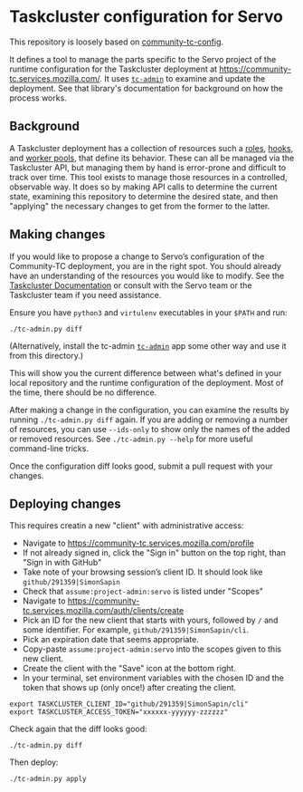 # Taskcluster configuration for Servo

This repository is loosely based on
[community-tc-config](https://github.com/mozilla/community-tc-config).

It defines a tool to manage the parts specific to the Servo project of the runtime configuration
for the Taskcluster deployment at https://community-tc.services.mozilla.com/.
It uses [`tc-admin`](https://github.com/taskcluster/tc-admin) to examine and update the deployment.
See that library's documentation for background on how the process works.


## Background

A Taskcluster deployment has a collection of resources such a
[roles](https://community-tc.services.mozilla.com/docs/manual/design/apis/hawk/roles),
[hooks](https://community-tc.services.mozilla.com/docs/reference/core/hooks), and
[worker pools](https://community-tc.services.mozilla.com/docs/reference/core/worker-manager),
that define its behavior.
These can all be managed via the Taskcluster API,
but managing them by hand is error-prone and difficult to track over time.
This tool exists to manage those resources in a controlled, observable way.
It does so by making API calls to determine the current state,
examining this repository to determine the desired state,
and then "applying" the necessary changes to get from the former to the latter.


## Making changes

If you would like to propose a change to Servo’s configuration of the Community-TC deployment,
you are in the right spot.
You should already have an understanding of the resources you would like to modify.
See the [Taskcluster Documentation](https://community-tc.services.mozilla.com/docs)
or consult with the Servo team or the Taskcluster team if you need assistance.

Ensure you have `python3` and `virtulenv` executables in your `$PATH` and run:

```
./tc-admin.py diff
```

(Alternatively,
install the tc-admin [`tc-admin`](https://github.com/taskcluster/tc-admin) app some other way
and use it from this directory.)

This will show you the current difference between what's defined in your local repository
and the runtime configuration of the deployment.
Most of the time, there should be no difference.

After making a change in the configuration,
you can examine the results by running `./tc-admin.py diff` again.
If you are adding or removing a number of resources,
you can use `--ids-only` to show only the names of the added or removed resources.
See `./tc-admin.py --help` for more useful command-line tricks.

Once the configuration diff looks good, submit a pull request with your changes.


## Deploying changes

This requires creatin a new "client" with administrative access:

* Navigate to https://community-tc.services.mozilla.com/profile
* If not already signed in, click the "Sign in" button on the top right, than "Sign in with GitHub"
* Take note of your browsing session’s client ID. It should look like `github/291359|SimonSapin`
* Check that `assume:project-admin:servo` is listed under "Scopes"
* Navigate to https://community-tc.services.mozilla.com/auth/clients/create
* Pick an ID for the new client that starts with yours, followed by `/` and some identifier.
  For example, `github/291359|SimonSapin/cli`.
* Pick an expiration date that seems appropriate.
* Copy-paste `assume:project-admin:servo` into the scopes given to this new client.
* Create the client with the "Save" icon at the bottom right.
* In your terminal, set environment variables with the chosen ID
  and the token that shows up (only once!) after creating the client.

```
export TASKCLUSTER_CLIENT_ID="github/291359|SimonSapin/cli"
export TASKCLUSTER_ACCESS_TOKEN="xxxxxx-yyyyyy-zzzzzz"
```

Check again that the diff looks good:

```
./tc-admin.py diff
```

Then deploy:

```
./tc-admin.py apply
```
